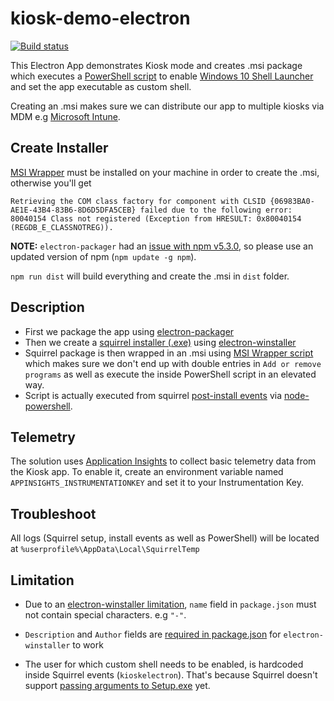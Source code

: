 # kiosk-demo-electron
[![Build status](https://ci.appveyor.com/api/projects/status/um6ul6dbwjrw913m/branch/master?svg=true)](https://ci.appveyor.com/project/syedhassaanahmed/kiosk-demo-electron/branch/master)

This Electron App demonstrates Kiosk mode and creates .msi package which executes a [PowerShell script](https://github.com/syedhassaanahmed/kiosk-demo-electron/blob/master/installer/Install-ShellLauncher.ps1) to enable [Windows 10 Shell Launcher](https://docs.microsoft.com/en-us/windows-hardware/customize/enterprise/shell-launcher) and set the app executable as custom shell.

Creating an .msi makes sure we can distribute our app to multiple kiosks via MDM e.g [Microsoft Intune](https://docs.microsoft.com/en-us/intune/apps-add).

## Create Installer
[MSI Wrapper](http://www.exemsi.com/download) must be installed on your machine in order to create the .msi, otherwise you'll get 

`Retrieving the COM class factory for component with CLSID {06983BA0-AE1E-43B4-83B6-8D6D5DFA5CEB} failed due to the following error: 80040154 Class not registered (Exception from HRESULT: 0x80040154 (REGDB_E_CLASSNOTREG)).`

**NOTE:** `electron-packager` had an [issue with npm v5.3.0](https://github.com/electron-userland/electron-packager/issues/686), so please use an updated version of npm (`npm update -g npm`).

`npm run dist` will build everything and create the .msi in `dist` folder.

## Description
- First we package the app using [electron-packager](https://github.com/electron-userland/electron-packager)
- Then we create a [squirrel installer (.exe)](https://github.com/Squirrel/Squirrel.Windows) using [electron-winstaller](https://github.com/electron/windows-installer)
- Squirrel package is then wrapped in an .msi using [MSI Wrapper script](http://www.exemsi.com/documentation/msi-build-scripts) which makes sure we don't end up with double entries in `Add or remove programs` as well as execute the inside PowerShell script in an elevated way. 
- Script is actually executed from squirrel [post-install events](https://github.com/syedhassaanahmed/kiosk-demo-electron/blob/master/installer/setupEvents.js) via [node-powershell](https://github.com/rannn505/node-powershell).

## Telemetry
The solution uses [Application Insights](https://docs.microsoft.com/en-us/azure/application-insights/app-insights-nodejs) to collect basic telemetry data from the Kiosk app. To enable it, create an environment variable named `APPINSIGHTS_INSTRUMENTATIONKEY` and set it to your Instrumentation Key.

## Troubleshoot
All logs (Squirrel setup, install events as well as PowerShell) will be located at `%userprofile%\AppData\Local\SquirrelTemp`

## Limitation
- Due to an [electron-winstaller limitation](https://github.com/syedhassaanahmed/kiosk-demo-electron/blob/fcddc95c542f43141e1bee073837b26b2b6991d1/package.json#L2), `name` field in `package.json` must not contain special characters. e.g `"-"`.

- `Description` and `Author` fields are [required in package.json](https://github.com/electron-userland/electron-forge/issues/207#issuecomment-297192973) for `electron-winstaller` to work

- The user for which custom shell needs to be enabled, is hardcoded inside Squirrel events (`kioskelectron`). That's because Squirrel doesn't support [passing arguments to Setup.exe](https://github.com/Squirrel/Squirrel.Windows/issues/839) yet.